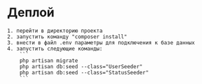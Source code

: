 # Деплой
    1. перейти в директорию проекта
    2. запустить команду "composer install"
    3. внести в файл .env параметры для подключения к базе данных
    4. запустить следующие команды:
        ```
        php artisan migrate
        php artisan db:seed --class="UserSeeder"
        php artisan db:seed --class="StatusSeeder"
        ```

